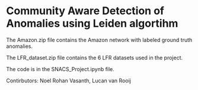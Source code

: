 # Community Aware Detection of Anomalies using Leiden algortihm

The Amazon.zip file contains the Amazon network with labeled ground truth anomalies. 

The LFR_dataset.zip file contains the 6 LFR datasets used in the project.

The code is in the SNACS_Project.ipynb file.

Contirbutors: Noel Rohan Vasanth, Lucan van Rooij
